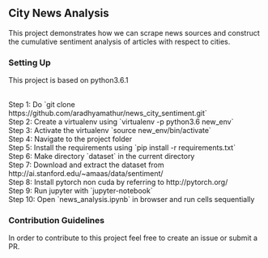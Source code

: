 ## City News Analysis

This project demonstrates how we can scrape news sources and construct the cumulative sentiment analysis of articles with respect to cities.

### Setting Up
This project is based on python3.6.1

   <br/>
   Step 1: Do `git clone https://github.com/aradhyamathur/news_city_sentiment.git`<br/>
   Step 2: Create a virtualenv using `virtualenv -p python3.6 new_env`<br/>
   Step 3: Activate the virtualenv `source new_env/bin/activate`<br/>
   Step 4: Navigate to the project folder <br/>
   Step 5: Install the requirements using `pip install -r requirements.txt`<br/>
   Step 6: Make directory `dataset` in the current directory <br/>
   Step 7: Download and extract the dataset from http://ai.stanford.edu/~amaas/data/sentiment/ <br/>
   Step 8: Install pytorch non cuda by referring to http://pytorch.org/ <br/>
   Step 9: Run jupyter with `jupyter-notebook` <br/>
   Step 10: Open `news_analysis.ipynb` in browser and run cells sequentially  <br/>

### Contribution Guidelines

In order to contribute to this project feel free to create an issue or submit a PR.
